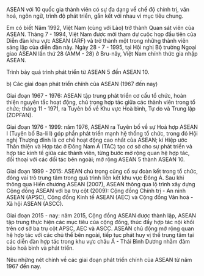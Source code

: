 ASEAN với 10 quốc gia thành viên có sự đa dạng về chế độ chính trị, văn hoá, ngôn ngữ, trình độ phát triển, gắn kết với nhau vì mục tiêu chung.

Em có biết
Năm 1992, Việt Nam (cùng với Lào) trở thành Quan sát viên của ASEAN. Tháng 7 - 1994, Việt Nam được mời tham dự cuộc họp đầu tiên của Diễn đàn khu vực ASEAN (ARF) và trở thành một trong những thành viên sáng lập của diễn đàn này. Ngày 28 - 7 - 1995, tại Hội nghị Bộ trưởng Ngoại giao ASEAN lần thứ 28 (AMM - 28) ở Bru-nây, Việt Nam chính thức gia nhập ASEAN.

Trình bày quá trình phát triển từ ASEAN 5 đến ASEAN 10.

b) Các giai đoạn phát triển chính của ASEAN (1967 đến nay)

Giai đoạn 1967 - 1976: ASEAN tập trung phát triển cơ cấu tổ chức, hoàn thiện nguyên tắc hoạt động, chú trọng hợp tác giữa các thành viên trong tổ chức; tháng 11 - 1971, ra Tuyên bố về Khu vực Hoà bình, Tự do và Trung lập (ZOPFAN).

Giai đoạn 1976 - 1999: năm 1976, ASEAN ra Tuyên bố về sự Hoà hợp ASEAN I (Tuyên bố Ba-li I) góp phần phát triển mạnh hệ thống tổ chức, trong đó Hội nghị Thượng đỉnh là cơ chế hoạt động cao nhất của ASEAN; kí Hiệp ước Thân thiện và Hợp tác ở Đông Nam Á (TAC) tạo cơ sở cho sự phát triển và hợp tác kinh tế giữa các thành viên, từng bước mở rộng quan hệ hợp tác, đối thoại với các đối tác bên ngoài; mở rộng ASEAN 5 thành ASEAN 10.

Giai đoạn 1999 - 2015: ASEAN chú trọng củng cố sự đoàn kết trong tổ chức, đóng vai trò trung tâm trong quá trình liên kết khu vực Đông Á. Sau khi thông qua Hiến chương ASEAN (2007), ASEAN thông qua lộ trình xây dựng Cộng đồng ASEAN với ba trụ cột (2009): Cộng đồng Chính trị - An ninh ASEAN (APSC), Cộng đồng Kinh tế ASEAN (AEC) và Cộng đồng Văn hoá - Xã hội ASEAN (ASCC).

Giai đoạn 2015 - nay: năm 2015, Cộng đồng ASEAN được thành lập, ASEAN tập trung thực hiện các mục tiêu của cộng đồng, thúc đẩy hợp tác nội khối trên cơ sở ba trụ cột APSC, AEC và ASCC. ASEAN chủ động mở rộng quan hệ hợp tác với các chủ thể bên ngoài, tiếp tục phát huy vị thế trung tâm tại các diễn đàn hợp tác trong khu vực châu Á - Thái Bình Dương nhằm đảm bảo hoà bình và phát triển.

Nêu những nét chính về các giai đoạn phát triển chính của ASEAN từ năm 1967 đến nay.